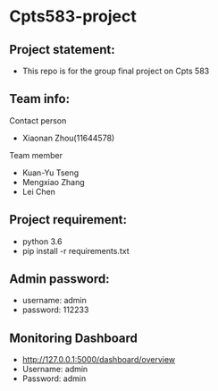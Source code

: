 # Cpts583-project

## Project statement:
* This repo is for the group final project on Cpts 583

## Team info:

Contact person
* Xiaonan Zhou(11644578)

Team member
* Kuan-Yu Tseng
* Mengxiao Zhang
* Lei Chen

## Project requirement:
* python 3.6
* pip install -r requirements.txt

## Admin password:
* username: admin
* password: 112233

## Monitoring Dashboard
* http://127.0.0.1:5000/dashboard/overview
* Username: admin 
* Password: admin
